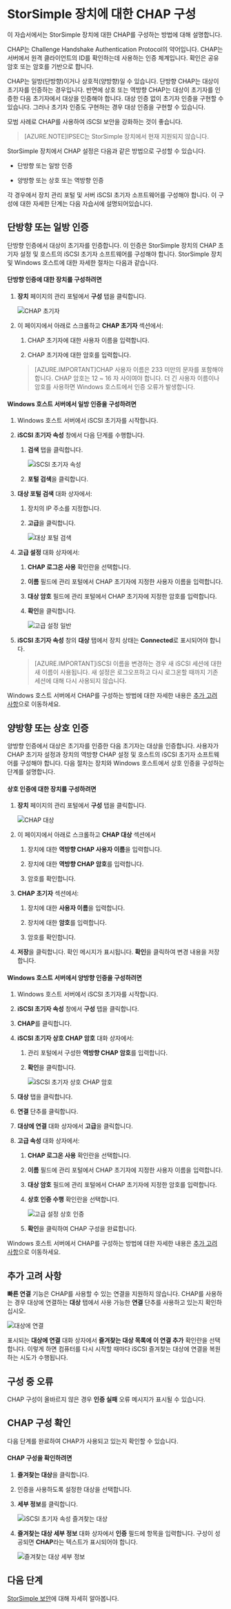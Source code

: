 <properties 
   pageTitle="StorSimple 장치 | Microsoft Azure에 대한 CHAP 구성"
   description="StorSimple 장치에 Challenge Handshake 인증 프로토콜을 구성하는 방법을 설명합니다."
   services="storsimple"
   documentationCenter=""
   authors="alkohli"
   manager="carolz"
   editor="" />
<tags 
   ms.service="storsimple"
   ms.devlang="NA"
   ms.topic="article"
   ms.tgt_pltfrm="na"
   ms.workload="TBD"
   ms.date="08/11/2015"
   ms.author="alkohli" />

# StorSimple 장치에 대한 CHAP 구성

이 자습서에서는 StorSimple 장치에 대한 CHAP를 구성하는 방법에 대해 설명합니다.

CHAP는 Challenge Handshake Authentication Protocol의 약어입니다. CHAP는 서버에서 원격 클라이언트의 ID를 확인하는데 사용하는 인증 체계입니다. 확인은 공유 암호 또는 암호를 기반으로 합니다.

CHAP는 일방(단방향)이거나 상호적(양방향)일 수 있습니다. 단방향 CHAP는 대상이 초기자를 인증하는 경우입니다. 반면에 상호 또는 역방향 CHAP는 대상이 초기자를 인증한 다음 초기자에서 대상을 인증해야 합니다. 대상 인증 없이 초기자 인증을 구현할 수 있습니다. 그러나 초기자 인증도 구현하는 경우 대상 인증을 구현할 수 있습니다.

모범 사례로 CHAP를 사용하여 iSCSI 보안을 강화하는 것이 좋습니다.

>[AZURE.NOTE]IPSEC는 StorSimple 장치에서 현재 지원되지 않습니다.

StorSimple 장치에서 CHAP 설정은 다음과 같은 방법으로 구성할 수 있습니다.

- 단방향 또는 일방 인증

- 양방향 또는 상호 또는 역방향 인증

각 경우에서 장치 관리 포털 및 서버 iSCSI 초기자 소프트웨어를 구성해야 합니다. 이 구성에 대한 자세한 단계는 다음 자습서에 설명되어있습니다.

## 단방향 또는 일방 인증

단방향 인증에서 대상이 초기자를 인증합니다. 이 인증은 StorSimple 장치의 CHAP 초기자 설정 및 호스트의 iSCSI 초기자 소프트웨어를 구성해야 합니다. StorSimple 장치 및 Windows 호스트에 대한 자세한 절차는 다음과 같습니다.

#### 단방향 인증에 대한 장치를 구성하려면

1. **장치** 페이지의 관리 포털에서 **구성** 탭을 클릭합니다.

    ![CHAP 초기자](./media/storsimple-configure-chap/IC740943.png)

2. 이 페이지에서 아래로 스크롤하고 **CHAP 초기자** 섹션에서:
													
	1. CHAP 초기자에 대한 사용자 이름을 입력합니다.

	2. CHAP 초기자에 대한 암호를 입력합니다.

    > [AZURE.IMPORTANT]CHAP 사용자 이름은 233 미만의 문자를 포함해야 합니다. CHAP 암호는 12 \~ 16 자 사이여야 합니다. 더 긴 사용자 이름이나 암호를 사용하면 Windows 호스트에서 인증 오류가 발생합니다.

#### Windows 호스트 서버에서 일방 인증을 구성하려면

1. Windows 호스트 서버에서 iSCSI 초기자를 시작합니다.

2. **iSCSI 초기자 속성** 창에서 다음 단계를 수행합니다.
													
	1. **검색** 탭을 클릭합니다.

		![iSCSI 초기자 속성](./media/storsimple-configure-chap/IC740944.png)

	2. **포털 검색**을 클릭합니다.

3. **대상 포털 검색** 대화 상자에서:
													
	1. 장치의 IP 주소를 지정합니다.

	3. **고급**을 클릭합니다.

		![대상 포털 검색](./media/storsimple-configure-chap/IC740945.png)

4. **고급 설정** 대화 상자에서:
													
	1. **CHAP 로그온 사용** 확인란을 선택합니다.

	2. **이름** 필드에 관리 포털에서 CHAP 초기자에 지정한 사용자 이름을 입력합니다.

	3. **대상 암호** 필드에 관리 포털에서 CHAP 초기자에 지정한 암호를 입력합니다.

	4. **확인**을 클릭합니다.

		![고급 설정 일반](./media/storsimple-configure-chap/IC740946.png)

5. **iSCSI 초기자 속성** 창의 **대상** 탭에서 장치 상태는 **Connected**로 표시되어야 합니다.

    > [AZURE.IMPORTANT]iSCSI 이름을 변경하는 경우 새 iSCSI 세션에 대한 새 이름이 사용됩니다. 새 설정은 로그오프하고 다시 로그온할 때까지 기존 세션에 대해 다시 사용되지 않습니다.

Windows 호스트 서버에서 CHAP를 구성하는 방법에 대한 자세한 내용은 [추가 고려 사항](#additional-considerations)으로 이동하세요.


## 양방향 또는 상호 인증

양방향 인증에서 대상은 초기자를 인증한 다음 초기자는 대상을 인증합니다. 사용자가 CHAP 초기자 설정과 장치의 역방향 CHAP 설정 및 호스트의 iSCSI 초기자 소프트웨어를 구성해야 합니다. 다음 절차는 장치와 Windows 호스트에서 상호 인증을 구성하는 단계를 설명합니다.

#### 상호 인증에 대한 장치를 구성하려면

1. **장치** 페이지의 관리 포털에서 **구성** 탭을 클릭합니다.

    ![CHAP 대상](./media/storsimple-configure-chap/IC740948.png)

2. 이 페이지에서 아래로 스크롤하고 **CHAP 대상** 섹션에서
													
	1. 장치에 대한 **역방향 CHAP 사용자 이름**을 입력합니다.

	2. 장치에 대한 **역방향 CHAP 암호**를 입력합니다.

	3. 암호를 확인합니다.

3. **CHAP 초기자** 섹션에서:
												
	1. 장치에 대한 **사용자 이름**을 입력합니다.

	1. 장치에 대한 **암호**를 입력합니다.

	3. 암호를 확인합니다.

4. **저장**을 클릭합니다. 확인 메시지가 표시됩니다. **확인**을 클릭하여 변경 내용을 저장합니다.

#### Windows 호스트 서버에서 양방향 인증을 구성하려면

1. Windows 호스트 서버에서 iSCSI 초기자를 시작합니다.

2. **iSCSI 초기자 속성** 창에서 **구성** 탭을 클릭합니다.

3. **CHAP**를 클릭합니다.

4. **iSCSI 초기자 상호 CHAP 암호** 대화 상자에서:
													
	1. 관리 포털에서 구성한 **역방향 CHAP 암호**를 입력합니다.

	2. **확인**을 클릭합니다.

		![iSCSI 초기자 상호 CHAP 암호](./media/storsimple-configure-chap/IC740949.png)

5. **대상** 탭을 클릭합니다.

6. **연결** 단추를 클릭합니다.

7. **대상에 연결** 대화 상자에서 **고급**을 클릭합니다.

8. **고급 속성** 대화 상자에서:
													
	1. **CHAP 로그온 사용** 확인란을 선택합니다.

	2. **이름** 필드에 관리 포털에서 CHAP 초기자에 지정한 사용자 이름을 입력합니다.

	3. **대상 암호** 필드에 관리 포털에서 CHAP 초기자에 지정한 암호를 입력합니다.

	4. **상호 인증 수행** 확인란을 선택합니다.

		![고급 설정 상호 인증](./media/storsimple-configure-chap/IC740950.png)

	5. **확인**을 클릭하여 CHAP 구성을 완료합니다.

Windows 호스트 서버에서 CHAP를 구성하는 방법에 대한 자세한 내용은 [추가 고려 사항](#additional-considerations)으로 이동하세요.

## 추가 고려 사항

**빠른 연결** 기능은 CHAP를 사용할 수 있는 연결을 지원하지 않습니다. CHAP를 사용하는 경우 대상에 연결하는 **대상** 탭에서 사용 가능한 **연결** 단추를 사용하고 있는지 확인하십시오.

![대상에 연결](./media/storsimple-configure-chap/IC740947.png)

표시되는 **대상에 연결** 대화 상자에서 **즐겨찾는 대상 목록에 이 연결 추가** 확인란을 선택합니다. 이렇게 하면 컴퓨터를 다시 시작할 때마다 iSCSI 즐겨찾는 대상에 연결을 복원하는 시도가 수행됩니다.

## 구성 중 오류

CHAP 구성이 올바르지 않은 경우 **인증 실패** 오류 메시지가 표시될 수 있습니다.

## CHAP 구성 확인

다음 단계를 완료하여 CHAP가 사용되고 있는지 확인할 수 있습니다.

#### CHAP 구성을 확인하려면

1. **즐겨찾는 대상**을 클릭합니다.

2. 인증을 사용하도록 설정한 대상을 선택합니다.

3. **세부 정보**를 클릭합니다.

    ![iSCSI 초기자 속성 즐겨찾는 대상](./media/storsimple-configure-chap/IC740951.png)

4. **즐겨찾는 대상 세부 정보** 대화 상자에서 **인증** 필드에 항목을 입력합니다. 구성이 성공되면 **CHAP**라는 텍스트가 표시되어야 합니다.

    ![즐겨찾는 대상 세부 정보](./media/storsimple-configure-chap/IC740952.png)

## 다음 단계

[StorSimple 보안](storsimple-security.md)에 대해 자세히 알아봅니다.

<!---HONumber=August15_HO7-->